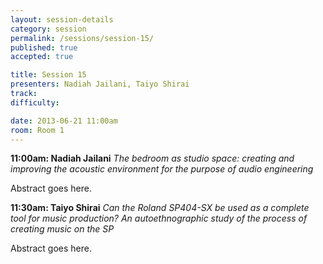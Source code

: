```yaml
---
layout: session-details
category: session
permalink: /sessions/session-15/
published: true
accepted: true

title: Session 15
presenters: Nadiah Jailani, Taiyo Shirai
track:
difficulty:

date: 2013-06-21 11:00am
room: Room 1
---
```


**11:00am: Nadiah Jailani**
_The bedroom as studio space: creating and improving the acoustic environment for the purpose of audio engineering_

Abstract goes here.

**11:30am: Taiyo Shirai**
_Can the Roland SP404-SX be used as a complete tool for music production? An autoethnographic study of the process of creating music on the SP_

Abstract goes here.
